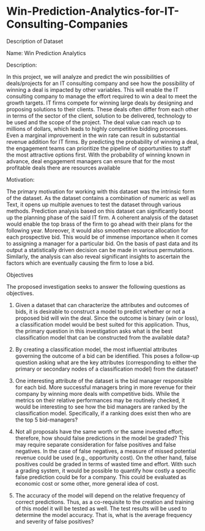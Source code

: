 # Win-Prediction-Analytics-for-IT-Consulting-Companies
Description of Dataset

Name: Win Prediction Analytics

Description: 

In this project, we will analyze and predict the win possibilities of deals/projects for an IT consulting company and see how the possibility of winning a deal is impacted by other variables. This will enable the IT consulting company to manage the effort required to win a deal to meet the growth targets. IT firms compete for winning large deals by designing and proposing solutions to their clients. These deals often differ from each other in terms of the sector of the client, solution to be delivered, technology to be used and the scope of the project. The deal value can reach up to millions of dollars, which leads to highly competitive bidding processes. Even a marginal improvement in the win rate can result in substantial revenue addition for IT firms. By predicting the probability of winning a deal, the engagement teams can prioritize the pipeline of opportunities to staff the most attractive options first. With the probability of winning known in advance, deal engagement managers can ensure that for the most profitable deals there are resources available

Motivation:

The primary motivation for working with this dataset was the intrinsic form of the dataset. As the dataset contains a combination of numeric as well as Text, it opens up multiple avenues to test the dataset through various methods. Prediction analysis based on this dataset can significantly boost up the planning phase of the said IT firm. A coherent analysis of the dataset would enable the top brass of the firm to go ahead with their plans for the following year. Moreover, it would also smoothen resource allocation for each prospective bid. This would be of immense importance when it comes to assigning a manager for a particular bid. On the basis of past data and its output a statistically driven decision can be made in various permutations. Similarly, the analysis can also reveal significant insights to ascertain the factors which are eventually causing the firm to lose a bid. 

Objectives

The proposed investigation seeks to answer the following questions as objectives.
1.	Given a dataset that can characterize the attributes and outcomes of bids, it is desirable to construct a model to predict whether or not a proposed bid will win the deal. Since the outcome is binary (win or loss), a classification model would be best suited for this application. Thus, the primary question in this investigation asks what is the best classification model that can be constructed from the available data?

2.	By creating a classification model, the most influential attributes governing the outcome of a bid can be identified. This poses a follow-up question asking what are the key attributes (corresponding to either the primary or secondary nodes of a classification model) from the dataset?

3.	One interesting attribute of the dataset is the bid manager responsible for each bid. More successful managers bring in more revenue for their company by winning more deals with competitive bids. While the metrics on their relative performances may be routinely checked, it would be interesting to see how the bid managers are ranked by the classification model. Specifically, if a ranking does exist then who are the top 5 bid-managers?

4.	Not all proposals have the same worth or the same invested effort; therefore, how should false predictions in the model be graded? This may require separate consideration for false positives and false negatives. In the case of false negatives, a measure of missed potential revenue could be used (e.g., opportunity cost). On the other hand, false positives could be graded in terms of wasted time and effort. With such a grading system, it would be possible to quantify how costly a specific false prediction could be for a company. This could be evaluated as economic cost or some other, more general idea of cost.

5.	The accuracy of the model will depend on the relative frequency of correct predictions. Thus, as a co-requisite to the creation and training of this model it will be tested as well. The test results will be used to determine the model accuracy. That is, what is the average frequency and severity of false positives?
